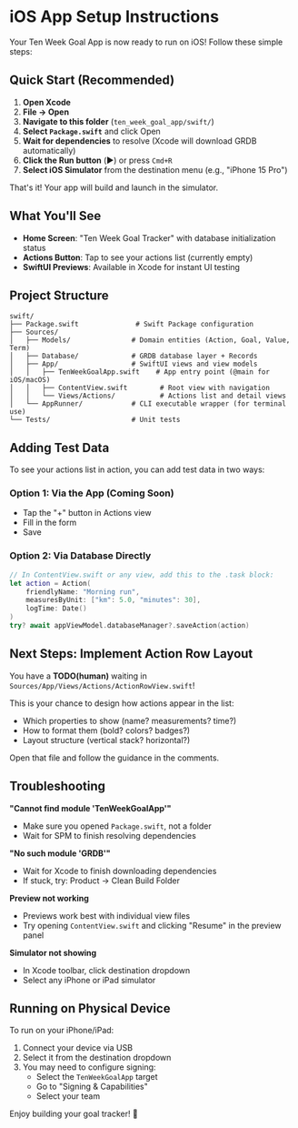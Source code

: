 # iOS App Setup Instructions

Your Ten Week Goal App is now ready to run on iOS! Follow these simple steps:

## Quick Start (Recommended)

1. **Open Xcode**
2. **File → Open**
3. **Navigate to this folder** (`ten_week_goal_app/swift/`)
4. **Select `Package.swift`** and click Open
5. **Wait for dependencies** to resolve (Xcode will download GRDB automatically)
6. **Click the Run button** (▶️) or press `Cmd+R`
7. **Select iOS Simulator** from the destination menu (e.g., "iPhone 15 Pro")

That's it! Your app will build and launch in the simulator.

## What You'll See

- **Home Screen**: "Ten Week Goal Tracker" with database initialization status
- **Actions Button**: Tap to see your actions list (currently empty)
- **SwiftUI Previews**: Available in Xcode for instant UI testing

## Project Structure

```
swift/
├── Package.swift              # Swift Package configuration
├── Sources/
│   ├── Models/               # Domain entities (Action, Goal, Value, Term)
│   ├── Database/             # GRDB database layer + Records
│   ├── App/                  # SwiftUI views and view models
│   │   ├── TenWeekGoalApp.swift    # App entry point (@main for iOS/macOS)
│   │   ├── ContentView.swift        # Root view with navigation
│   │   └── Views/Actions/           # Actions list and detail views
│   └── AppRunner/            # CLI executable wrapper (for terminal use)
└── Tests/                    # Unit tests
```

## Adding Test Data

To see your actions list in action, you can add test data in two ways:

### Option 1: Via the App (Coming Soon)
- Tap the "+" button in Actions view
- Fill in the form
- Save

### Option 2: Via Database Directly
```swift
// In ContentView.swift or any view, add this to the .task block:
let action = Action(
    friendlyName: "Morning run",
    measuresByUnit: ["km": 5.0, "minutes": 30],
    logTime: Date()
)
try? await appViewModel.databaseManager?.saveAction(action)
```

## Next Steps: Implement Action Row Layout

You have a **TODO(human)** waiting in `Sources/App/Views/Actions/ActionRowView.swift`!

This is your chance to design how actions appear in the list:
- Which properties to show (name? measurements? time?)
- How to format them (bold? colors? badges?)
- Layout structure (vertical stack? horizontal?)

Open that file and follow the guidance in the comments.

## Troubleshooting

**"Cannot find module 'TenWeekGoalApp'"**
- Make sure you opened `Package.swift`, not a folder
- Wait for SPM to finish resolving dependencies

**"No such module 'GRDB'"**
- Wait for Xcode to finish downloading dependencies
- If stuck, try: Product → Clean Build Folder

**Preview not working**
- Previews work best with individual view files
- Try opening `ContentView.swift` and clicking "Resume" in the preview panel

**Simulator not showing**
- In Xcode toolbar, click destination dropdown
- Select any iPhone or iPad simulator

## Running on Physical Device

To run on your iPhone/iPad:
1. Connect your device via USB
2. Select it from the destination dropdown
3. You may need to configure signing:
   - Select the `TenWeekGoalApp` target
   - Go to "Signing & Capabilities"
   - Select your team

Enjoy building your goal tracker! 🎯
